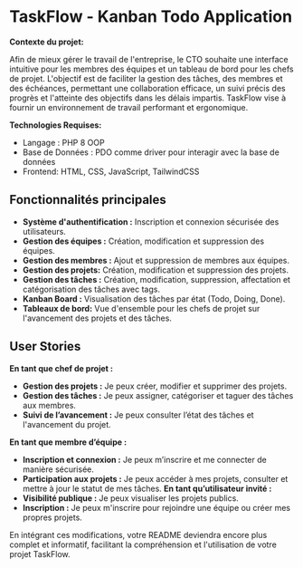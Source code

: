 # TaskFlow - Kanban Todo Application

**Contexte du projet:**

Afin de mieux gérer le travail de l'entreprise, le CTO souhaite une interface intuitive pour les membres des équipes et un tableau de bord pour les chefs de projet.  L'objectif est de faciliter la gestion des tâches, des membres et des échéances, permettant une collaboration efficace, un suivi précis des progrès et l'atteinte des objectifs dans les délais impartis.  TaskFlow vise à fournir un environnement de travail performant et ergonomique.

**Technologies Requises:**

*   Langage : PHP 8 OOP
*   Base de Données : PDO comme driver pour interagir avec la base de données
*   Frontend:  HTML, CSS, JavaScript, TailwindCSS


## Fonctionnalités principales

*   **Système d'authentification :** Inscription et connexion sécurisée des utilisateurs.
*   **Gestion des équipes :** Création, modification et suppression des équipes.
*   **Gestion des membres :** Ajout et suppression de membres aux équipes.
*   **Gestion des projets:** Création, modification et suppression des projets.
*   **Gestion des tâches :** Création, modification, suppression, affectation et catégorisation des tâches avec tags.
*   **Kanban Board :** Visualisation des tâches par état (Todo, Doing, Done).
*   **Tableaux de bord:** Vue d'ensemble pour les chefs de projet sur l'avancement des projets et des tâches.


## User Stories

**En tant que chef de projet :**

*   **Gestion des projets :** Je peux créer, modifier et supprimer des projets.
*   **Gestion des tâches :** Je peux assigner, catégoriser et taguer des tâches aux membres.
*   **Suivi de l’avancement :** Je peux consulter l’état des tâches et l'avancement du projet.

**En tant que membre d’équipe :**

*   **Inscription et connexion :** Je peux m’inscrire et me connecter de manière sécurisée.
*   **Participation aux projets :** Je peux accéder à mes projets, consulter et mettre à jour le statut de mes tâches.
**En tant qu’utilisateur invité :**
*   **Visibilité publique :** Je peux visualiser les projets publics.
*   **Inscription :** Je peux m'inscrire pour rejoindre une équipe ou créer mes propres projets.
  

En intégrant ces modifications, votre README deviendra encore plus complet et informatif, facilitant la compréhension et l'utilisation de votre projet TaskFlow.